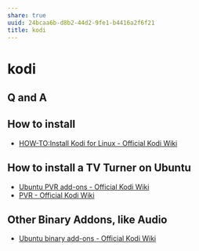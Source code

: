 ```yaml
---
share: true
uuid: 24bcaa6b-d8b2-44d2-9fe1-b4416a2f6f21
title: kodi
---
```

# kodi
Q and A
-------

How to install
--------------

*   [HOW-TO:Install Kodi for Linux - Official Kodi Wiki](https://kodi.wiki/view/HOW-TO:Install_Kodi_for_Linux)

How to install a TV Turner on Ubuntu
------------------------------------

*   [Ubuntu PVR add-ons - Official Kodi Wiki](https://kodi.wiki/view/Ubuntu_PVR_add-ons)
*   [PVR - Official Kodi Wiki](https://kodi.wiki/view/PVR)

Other Binary Addons, like Audio
-------------------------------

*   [Ubuntu binary add-ons - Official Kodi Wiki](https://kodi.wiki/view/Ubuntu_binary_add-ons)